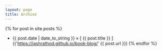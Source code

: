 ```yaml
---
layout: page
title: Archive
---
```



{% for post in site.posts %}
  * {{ post.date | date_to_string }} &raquo; [ {{ post.title }} ]({'https://jashrathod.github.io/book-blog/' {{ post.url }})
{% endfor %}

